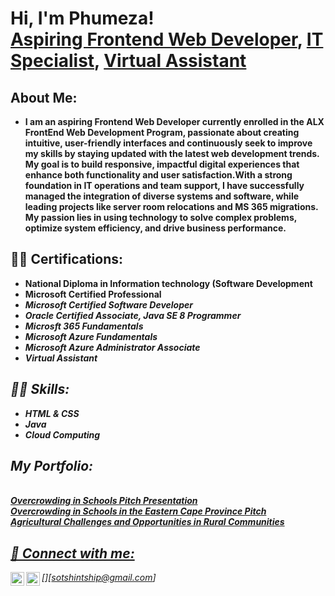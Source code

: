 <h1>Hi, I'm Phumeza! <br/><a href="https://github.com/PSotshintshi"> Aspiring Frontend Web Developer</a>, <a href="https://www.linkedin.com/in/PhumezaSotshintshi/">IT Specialist</a>, <a href="https://www.linkedin.com/in/PhumezaSotshintshi/">Virtual Assistant</a></h1>

<h2>About Me:</h2>

- <b>I am an aspiring Frontend Web Developer currently enrolled in the ALX FrontEnd Web Development Program, passionate about creating intuitive, user-friendly interfaces and continuously seek to improve my skills by staying updated with the latest web development trends. My goal is to build responsive, impactful digital experiences that enhance both functionality and user satisfaction.With a strong foundation in IT operations and team support, I have successfully managed the integration of diverse systems and software, while leading projects like server room relocations and MS 365 migrations. My passion lies in using technology to solve complex problems, optimize system efficiency, and drive business performance.
</b>   
<h2>👨‍💻 Certifications:</h2>

- <b> National Diploma in Information technology (Software Development</b>
- <b> Microsoft Certified Professional</b><i>
- <b> Microsoft Certified Software Developer</b>
- <b> Oracle Certified Associate, Java SE 8 Programmer</b>
- <b> Microsft 365 Fundamentals</b>
- <b> Microsoft Azure Fundamentals</b>
- <b> Microsoft Azure Administrator Associate</b>
- <b> Virtual Assistant</b>
    
<h2>👨‍💻 Skills:</h2>

- <b> HTML & CSS </b>
- <b> Java </b>
- <b> Cloud Computing</b>
<h2>  My Portfolio:</h2>
<b><br/><a href="https://sites.google.com/view/phumeza-sotshintshi/my-portfolio">  Overcrowding in Schools Pitch Presentation</b>
<b><br/><a href="https://sites.google.com/view/phumeza-sotshintshi/my-portfolio"> Overcrowding in Schools in the Eastern Cape Province Pitch </b>
<b><br/><a href="https://sites.google.com/view/phumeza-sotshintshi/my-portfolio"> Agricultural Challenges and Opportunities in Rural Communities </b>
  
<h2> 🤳 Connect with me:</h2>

[<img align="left" alt="PhumezaSotshintshi | LinkedIn" width="22px" src="https://cdn.jsdelivr.net/npm/simple-icons@v3/icons/linkedin.svg" />][linkedin]
[<img align="left" alt="PhumezaSotshintshi | Gmail" width="22px" src="https://cdn.jsdelivr.net/npm/simple-icons@v3/icons/gmail.svg" />][sotshintship@gmail.com]


[twitter]: https://twitter.com/psotshintshi
[youtube]: https://www.youtube.com/c/psotshintshi
[instagram]: https://www.instagram.com/psotshintshi/
[linkedin]: https://linkedin.com/in/phumezasotshintshi
[gmail]: https://mail.google.com/sotshintship@gmail.com

<!--
**joshmadakor1/joshmadakor1** is a ✨ _special_ ✨ repository because its `README.md` (this file) appears on your GitHub profile.

Here are some ideas to get you started:

- 🔭 I’m currently working on ...
- 🌱 I’m currently learning ...
- 👯 I’m looking to collaborate on ...
- 🤔 I’m looking for help with ...
- 💬 Ask me about ...
- 📫 How to reach me: ...
- 😄 Pronouns: ...
- ⚡ Fun fact: ...
-->

